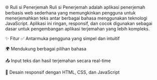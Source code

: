 🌐 Ruli si Penerjemah
Ruli si Penerjemah adalah aplikasi penerjemah berbasis web sederhana yang memungkinkan pengguna untuk menerjemahkan teks antar berbagai bahasa menggunakan teknologi JavaScript. Aplikasi ini ringan, responsif, dan cocok digunakan sebagai dasar untuk pengembangan aplikasi terjemahan yang lebih kompleks.

✨ Fitur
✅ Antarmuka pengguna yang simpel dan intuitif

🌍 Mendukung berbagai pilihan bahasa

📤 Input teks dan hasil terjemahan secara real-time

🎨 Desain responsif dengan HTML, CSS, dan JavaScript
